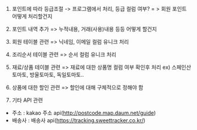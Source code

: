 

1. 포인트에 따라 등급조절 -> 프로그램에서 처리, 등급 컬럼 여부?
 = > 회원 포인트 어떻게 처리할건지

2. 포인트 내역 추가 
    => 누적내용, 거래(사용)내용 등등 어떻게 할건지

3. 회원 테이블 관련
    => 닉네임, 이메일 컬럼 유니크 처리

4. 조리순서 테이블 관련
    => 순서 컬럼 유니크 처리

5. 재료/상품 테이블 관련
    => 재료에 대한 상품명 컬럼 여부 확인후 처리 ex) 스페인산토마토, 방울토마토, 독일토마토..
 
6. 상품에 대한 할인 관련
    => 할인에 대해 구체적으로 정해야 함

7. 기타 API 관련

- 주소 : kakao 주소 api(http://postcode.map.daum.net/guide)
- 배송사 : 배송사 api(https://tracking.sweettracker.co.kr/)